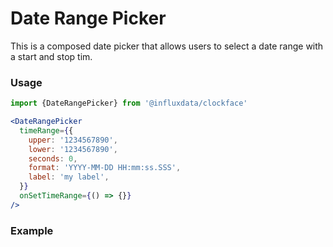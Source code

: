 # Date Range Picker

This is a composed date picker that allows users to select a date range with a start and stop tim.

### Usage

```jsx
import {DateRangePicker} from '@influxdata/clockface'
```

```jsx
<DateRangePicker
  timeRange={{
    upper: '1234567890',
    lower: '1234567890',
    seconds: 0,
    format: 'YYYY-MM-DD HH:mm:ss.SSS',
    label: 'my label',
  }}
  onSetTimeRange={() => {}}
/>
```

### Example

<!-- STORY -->

<!-- STORY HIDE START -->

<!-- STORY HIDE END -->

<!-- PROPS -->
